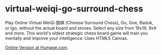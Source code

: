# virtual-weiqi-go-surround-chess
Play Online Virtual WeiQi 围棋 (Chinese Surround Chess), Go, Goe, Baduk, or Igo, without the actual board and stones. Select any size from 19x19, 9x9 and more. This world's oldest strategic chess board game will train you mentally and improve your intelligence. Uses HTML5 Canvas.

[Online Version at Humage.com](http://humage.com/games/chess/online-virtual-weiqi-chinese-surround-chess.html).
